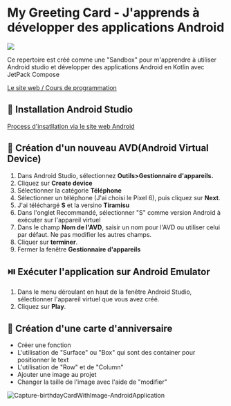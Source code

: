 # My Greeting Card - J'apprends à développer des applications Android

![](https://developer.android.com/static/studio/images/new-studio-logo-1.png)

Ce repertoire est créé comme une "Sandbox" pour m'apprendre à utiliser Android studio et développer des applications Android en Kotlin avec JetPack Compose

[Le site web / Cours de programmation](https://developer.android.com/codelabs)

## 🔧 Installation Android Studio
[Process d'insatllation via le site web Android]( https://developer.android.com/studio/install)

## 📱 Création d'un nouveau AVD(Android Virtual Device)

1. Dans Android Studio, sélectionnez **Outils>Gestionnaire d'appareils.**
2. Cliquez sur **Create device**
3. Sélectionner la catégorie **Téléphone**
4. Sélectionner un téléphone (J'ai choisi le Pixel 6), puis cliquez sur **Next**.
5. J'ai téléchargé **S** et la versino **Tiramisu**
6. Dans l'onglet Recommandé, sélectionner "S" comme version Android à exécuter sur l'appareil virtuel
7. Dans le champ **Nom de l'AVD**, saisir un nom pour l'AVD ou utiliser celui par défaut. Ne pas modifier les autres champs.
8. Cliquer sur **terminer**.
9. Fermer la fenêtre **Gestionnaire d'appareils**

## ⏯️ Exécuter l'application sur Android Emulator

1. Dans le menu déroulant en haut de la fenêtre Android Studio, sélectionner l'appareil virtuel que vous avez créé.
2. Cliquez sur **Play**.


## 🎂 Création d'une carte d'anniversaire

* Créer une fonction
* L'utilisation de "Surface" ou "Box" qui sont des container pour positionner le text
* L'utilisation de "Row" et de "Column"
* Ajouter une image au projet
* Changer la taille de l'image avec l'aide de "modifier"

![Capture-birthdayCardWithImage-AndroidApplication](https://github.com/SabrinaAug/MyGreetingCard/assets/136794270/a68119ec-b45b-4d81-9c04-d1191a215a6b)
